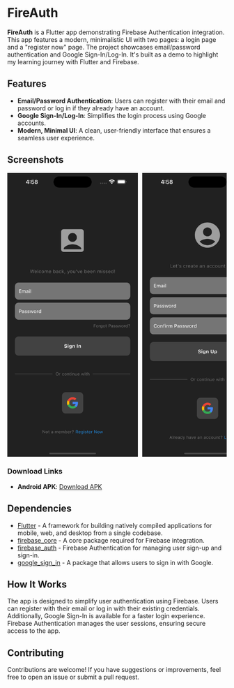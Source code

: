# FireAuth

**FireAuth** is a Flutter app demonstrating Firebase Authentication integration. This app features a modern, minimalistic UI with two pages: a login page and a "register now" page. The project showcases email/password authentication and Google Sign-In/Log-In. It's built as a demo to highlight my learning journey with Flutter and Firebase.

## Features

- **Email/Password Authentication**: Users can register with their email and password or log in if they already have an account.
- **Google Sign-In/Log-In**: Simplifies the login process using Google accounts.
- **Modern, Minimal UI**: A clean, user-friendly interface that ensures a seamless user experience.

## Screenshots

<div style="display: flex; overflow-x: auto; gap: 10px; white-space: nowrap;">
  <img src="assets/screenshots/login_page.png" width="300" alt="Login Page" />
  <img src="assets/screenshots/register_page.png" width="300" alt="Register Page" />
  <img src="assets/screenshots/google_signIn.png" width="300" alt="Google Sign In Page" />
</div>

### Download Links

- **Android APK**: [Download APK](https://github.com/SubhajitDolai/Ecommerce-app/releases/tag/v1.0.0-beta)

## Dependencies

- [Flutter](https://flutter.dev/) - A framework for building natively compiled applications for mobile, web, and desktop from a single codebase.
- [firebase_core](https://pub.dev/packages/firebase_core) - A core package required for Firebase integration.
- [firebase_auth](https://pub.dev/packages/firebase_auth) - Firebase Authentication for managing user sign-up and sign-in.
- [google_sign_in](https://pub.dev/packages/google_sign_in) - A package that allows users to sign in with Google.

## How It Works

The app is designed to simplify user authentication using Firebase. Users can register with their email or log in with their existing credentials. Additionally, Google Sign-In is available for a faster login experience. Firebase Authentication manages the user sessions, ensuring secure access to the app.

## Contributing

Contributions are welcome! If you have suggestions or improvements, feel free to open an issue or submit a pull request.